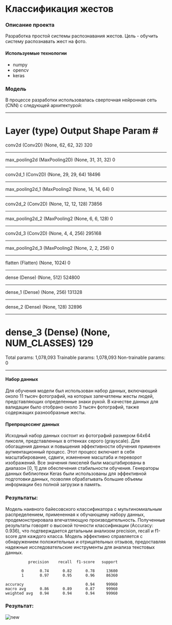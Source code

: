 # Классификация жестов
### Описание проекта
Разработка простой системы распознавания жестов. Цель - обучить систему распознавать жест на фото.
#### Используемые технологии
- numpy
- opencv
- keras

### Модель

В процессе разработки использовалась сверточная нейронная сеть (CNN) с следующей архитектурой:
_________________________________________________________________
Layer (type)                 Output Shape              Param #
=================================================================
conv2d (Conv2D)              (None, 62, 62, 32)        320
_________________________________________________________________
max_pooling2d (MaxPooling2D) (None, 31, 31, 32)        0
_________________________________________________________________
conv2d_1 (Conv2D)            (None, 29, 29, 64)        18496
_________________________________________________________________
max_pooling2d_1 (MaxPooling2 (None, 14, 14, 64)        0
_________________________________________________________________
conv2d_2 (Conv2D)            (None, 12, 12, 128)       73856
_________________________________________________________________
max_pooling2d_2 (MaxPooling2 (None, 6, 6, 128)         0
_________________________________________________________________
conv2d_3 (Conv2D)            (None, 4, 4, 256)         295168
_________________________________________________________________
max_pooling2d_3 (MaxPooling2 (None, 2, 2, 256)         0
_________________________________________________________________
flatten (Flatten)            (None, 1024)              0
_________________________________________________________________
dense (Dense)                (None, 512)               524800
_________________________________________________________________
dense_1 (Dense)              (None, 256)               131328
_________________________________________________________________
dense_2 (Dense)              (None, 128)               32896
_________________________________________________________________
dense_3 (Dense)              (None, NUM_CLASSES)        129
=================================================================
Total params: 1,078,093
Trainable params: 1,078,093
Non-trainable params: 0
_________________________________________________________________
#### Набор данных
Для обучения модели был использован набор данных, включающий около 11 тысяч фотографий, на которых запечатлены жесты людей, представляющих определенные знаки рукой. В качестве данных для валидации было отобрано около 3 тысяч фотографий, также содержащих разнообразные жесты.

#### Препроцессинг данных
Исходный набор данных состоит из фотографий размером 64x64 пикселя, представленных в оттенках серого (grayscale). Для обогащения данных и повышения эффективности обучения применен аугментационный процесс. Этот процесс включает в себя масштабирование, сдвиги, изменение масштаба и переворот изображений. Все значения пикселей были масштабированы в диапазон [0, 1] для обеспечения стабильности обучения. Генераторы данных библиотеки Keras были использованы для эффективной подготовки данных, позволяя обрабатывать большие объемы информации без полной загрузки в память.

### Результаты:

Модель наивного байесовского классификатора с мультиномиальным распределением, примененная к обучающему набору данных, продемонстрировала впечатляющую производительность. Полученные результаты говорят о высокой точности классификации (Accuracy: 0.936), что подтверждается детальным анализом precision, recall и f1-score для каждого класса. Модель эффективно справляется с обнаружением положительных и отрицательных отзывов, предоставляя надежные исследовательские инструменты для анализа текстовых данных.

              precision    recall  f1-score   support

           0       0.74      0.82      0.78     13600
           1       0.97      0.95      0.96     86360

    accuracy                           0.94     99960
    macro avg      0.86      0.89      0.87     99960
    weighted avg   0.94      0.94      0.94     99960

### Результат:
![new](https://github.com/fluke8/GestureClassification/assets/84039753/3d383707-15b5-4933-a145-7f9542bd6508)
